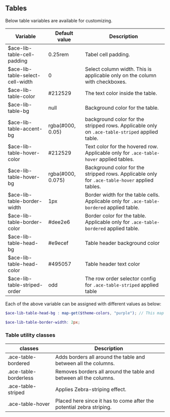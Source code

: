 ## Tables
Below table variables are available for customizing.

| Variable                         | Default value     | Description                                                                                   |
| ---------------------------------|------------------ |-----------------------------------------------------------------------------------------------|
| $ace-lib-table-cell-padding      | 0.25rem           | Tabel cell padding.                                                                           |
| $ace-lib-table-select-cell-width | 0                 | Select column width. This is applicable only on the column with checkboxes.                   |
| $ace-lib-table-color             | #212529           | The text color inside the table.                                                              |
| $ace-lib-table-bg                | null              | Background color for the table.                                                               |
| $ace-lib-table-accent-bg         | rgba(#000, 0.05)  | background color for the stripped rows. Applicable only on `.ace-table-striped` applied table.|
| $ace-lib-table-hover-color       | #212529           | Text color for the hovered row. Applicable only for `.ace-table-hover` applied tables.        |
| $ace-lib-table-hover-bg          | rgba(#000, 0.075) |Background color for the stripped rows. Applicable only for `.ace-table-hover` applied tables. |
| $ace-lib-table-border-width      | 1px               | Border width for the table cells. Applicable only for `.ace-table-bordered` applied table.    |
| $ace-lib-table-border-color      | #dee2e6           | Border color for the table. Applicable only for `.ace-table-bordered` applied table.          |
| $ace-lib-table-head-bg           | #e9ecef           | Table header background color                                                                 |
| $ace-lib-table-head-color        | #495057           | Table header text color                                                                       |
| $ace-lib-table-striped-order     | odd               | The row order selector config for `.ace-table-striped` applied table                          |

Each of the above variable can be assigned with different values as below:
```scss
$ace-lib-table-head-bg : map-get($theme-colors, "purple"); // This map color must be present in the $theme-colors map.

$ace-lib-table-border-width: 2px;
```
### Table utility classes

| classes |  Description |
| -------------- |------------ |
| .ace-table-bordered    | Adds borders all around the table and between all the columns. |
| .ace-table-borderless    | Removes borders all around the table and between all the columns. |
| .ace-table-striped    | Applies Zebra-striping effect. |
| .ace-table-hover   | Placed here since it has to come after the potential zebra striping. |